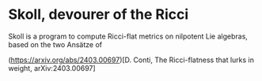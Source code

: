 # Skoll, devourer of the Ricci

Skoll is a program to compute Ricci-flat metrics on nilpotent Lie algebras, based on the two Ansätze of

(https://arxiv.org/abs/2403.00697)[D. Conti, The Ricci-flatness that lurks in weight, arXiv:2403.00697]

